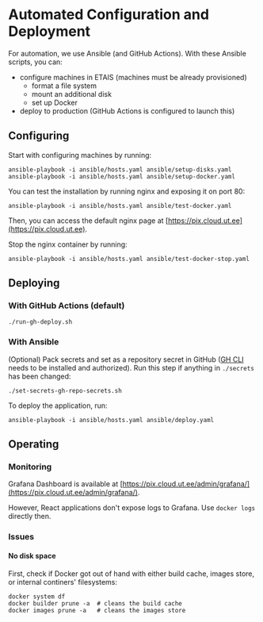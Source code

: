 # Automated Configuration and Deployment

For automation, we use Ansible (and GitHub Actions). With these Ansible scripts, you can:

- configure machines in ETAIS (machines must be already provisioned)
  - format a file system
  - mount an additional disk
  - set up Docker
- deploy to production (GitHub Actions is configured to launch this)

## Configuring

Start with configuring machines by running:

```shell
ansible-playbook -i ansible/hosts.yaml ansible/setup-disks.yaml
ansible-playbook -i ansible/hosts.yaml ansible/setup-docker.yaml
```

You can test the installation by running nginx and exposing it on port 80:

```shell
ansible-playbook -i ansible/hosts.yaml ansible/test-docker.yaml
```

Then, you can access the default nginx page at [https://pix.cloud.ut.ee](https://pix.cloud.ut.ee).

Stop the nginx container by running:

```shell
ansible-playbook -i ansible/hosts.yaml ansible/test-docker-stop.yaml
```

## Deploying

### With GitHub Actions (default)

```shell
./run-gh-deploy.sh
```

### With Ansible

(Optional) Pack secrets and set as a repository secret in GitHub ([GH CLI](https://cli.github.com/) needs to be installed and authorized). Run this step if anything in `./secrets` has been changed:

```shell
./set-secrets-gh-repo-secrets.sh
```

To deploy the application, run:

```shell
ansible-playbook -i ansible/hosts.yaml ansible/deploy.yaml
```

## Operating

### Monitoring

Grafana Dashboard is available at [https://pix.cloud.ut.ee/admin/grafana/](https://pix.cloud.ut.ee/admin/grafana/).

However, React applications don't expose logs to Grafana. Use `docker logs` directly then.

### Issues

#### No disk space

First, check if Docker got out of hand with either build cache, images store, or internal continers' filesystems:

```shell
docker system df
docker builder prune -a  # cleans the build cache
docker images prune -a   # cleans the images store
```
